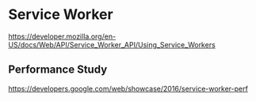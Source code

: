 # Service Worker
https://developer.mozilla.org/en-US/docs/Web/API/Service_Worker_API/Using_Service_Workers

## Performance Study
https://developers.google.com/web/showcase/2016/service-worker-perf
